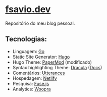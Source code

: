 # [fsavio.dev](https://fsavio.dev)

Repositório do meu blog pessoal.

## Tecnologias:

- Linguagem: [Go](https://golang.org/)
- Static Site Generator: [Hugo](https://gohugo.io/)
- Hugo Theme: [PaperMod](https://themes.gohugo.io/themes/hugo-papermod/) (modificado)
- Syntax highlighting Theme: [Dracula](https://xyproto.github.io/splash/docs/longer/dracula.html) 
([Docs](https://gohugo.io/content-management/syntax-highlighting/#generate-syntax-highlighter-css))
- Comentários: [Utterances](https://utteranc.es/)
- Hospedagem: [Netlify](https://www.netlify.com/)
- Pesquisa: [Fuse.js](https://fusejs.io/)
- Analytics: [Woopra](https://www.woopra.com/)

